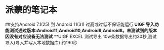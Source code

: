 # 派蒙的笔记本

##支持Android 7.1(25) 到 Android 11(31) 过高或过低不保证能运行
**UIGF 导入功能测试通过版本:Android11,Android10,Android9,Android8。未测试到的版本因没有对应设备无法测试**
**UIGF EXCEL 测试导出 10w条数据导出约30秒,测试导入(导入并写入本地数据库) 约190秒